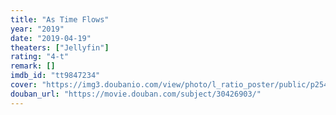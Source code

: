 ```yaml
---
title: "As Time Flows"
year: "2019"
date: "2019-04-19"
theaters: ["Jellyfin"]
rating: "4-t"
remark: []
imdb_id: "tt9847234"
cover: "https://img3.doubanio.com/view/photo/l_ratio_poster/public/p2545058252.jpg"
douban_url: "https://movie.douban.com/subject/30426903/"
---
```

